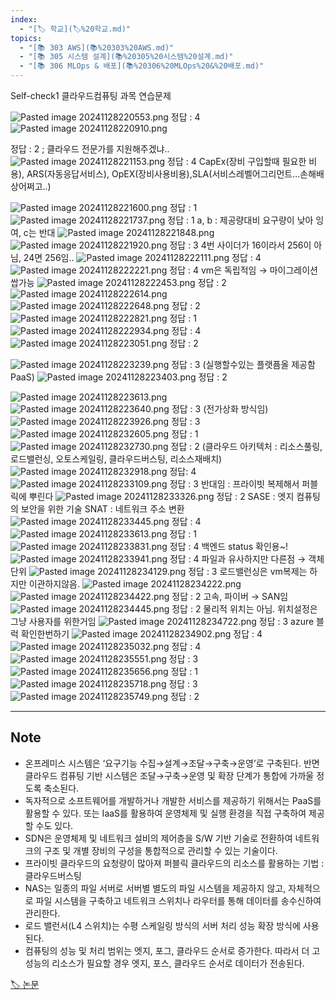 ```yaml
---
index:
  - "[🏷️ 학교](🏷️%20학교.md)"
topics:
  - "[📚 303 AWS](📚%20303%20AWS.md)"
  - "[📚 305 시스템 설계](📚%20305%20시스템%20설계.md)"
  - "[📚 306 MLOps & 배포](📚%20306%20MLOps%20&%20배포.md)"
---
```

Self-check1
클라우드컴퓨팅 과목 연습문제 

![Pasted image 20241128220553.png](../assets/Pasted%20image%2020241128220553.png)
정답 : 4 
![Pasted image 20241128220910.png](../assets/Pasted%20image%2020241128220910.png)


정답 : 2 ; 클라우드 전문가를 지원해주겠냐..
![Pasted image 20241128221153.png](../assets/Pasted%20image%2020241128221153.png)
정답 : 4 
CapEx(장비 구입할때 필요한 비용), ARS(자동응답서비스), OpEX(장비사용비용),SLA(서비스레벨어그리먼트...손해배상어쩌고..)

![Pasted image 20241128221600.png](../assets/Pasted%20image%2020241128221600.png)
정답 : 1 
![Pasted image 20241128221737.png](../assets/Pasted%20image%2020241128221737.png)
정답 : 1 
a, b : 제공량대비 요구량이 낮아 잉여, c는 반대
![Pasted image 20241128221848.png](../assets/Pasted%20image%2020241128221848.png)
![Pasted image 20241128221920.png](../assets/Pasted%20image%2020241128221920.png)
정답 : 3
4번 사이더가 16이라서 256이 아님, 24면 256임.. 
![Pasted image 20241128222111.png](../assets/Pasted%20image%2020241128222111.png)
정답 : 4
![Pasted image 20241128222221.png](../assets/Pasted%20image%2020241128222221.png)
정답 : 4
vm은 독립적임 → 마이그레이션 쌉가능 
![Pasted image 20241128222453.png](../assets/Pasted%20image%2020241128222453.png)
정답 : 2
![Pasted image 20241128222614.png](../assets/Pasted%20image%2020241128222614.png)
![Pasted image 20241128222648.png](../assets/Pasted%20image%2020241128222648.png)
정답 : 2
![Pasted image 20241128222821.png](../assets/Pasted%20image%2020241128222821.png)
정답 : 1
![Pasted image 20241128222934.png](../assets/Pasted%20image%2020241128222934.png)
정답 : 4 
![Pasted image 20241128223051.png](../assets/Pasted%20image%2020241128223051.png)
정답 : 2

![Pasted image 20241128223239.png](../assets/Pasted%20image%2020241128223239.png)
정답 : 3 (실행할수있는 플랫픔올 제공함 PaaS)
![Pasted image 20241128223403.png](../assets/Pasted%20image%2020241128223403.png)
정답 : 2

![Pasted image 20241128223613.png](../assets/Pasted%20image%2020241128223613.png)
![Pasted image 20241128223640.png](../assets/Pasted%20image%2020241128223640.png)
정답 : 3 (전가상화 방식임)
![Pasted image 20241128223926.png](../assets/Pasted%20image%2020241128223926.png)
정답 : 3
![Pasted image 20241128232605.png](../assets/Pasted%20image%2020241128232605.png)
정답 : 1
![Pasted image 20241128232730.png](../assets/Pasted%20image%2020241128232730.png)
정답 : 2
(클라우드 아키텍처 : 리소스풀링, 로드밸런싱, 오토스케일링, 클라우드버스팅, 리소스재배치)
![Pasted image 20241128232918.png](../assets/Pasted%20image%2020241128232918.png)
정답: 4
![Pasted image 20241128233109.png](../assets/Pasted%20image%2020241128233109.png)
정답 : 3 
반대임 : 프라이빗 복제해서 퍼블릭에 뿌린다
![Pasted image 20241128233326.png](../assets/Pasted%20image%2020241128233326.png)
정답 : 2 
SASE : 엣지 컴퓨팅의 보안을 위한 기술
SNAT : 네트워크 주소 변환
![Pasted image 20241128233445.png](../assets/Pasted%20image%2020241128233445.png)
정답 : 4
![Pasted image 20241128233613.png](../assets/Pasted%20image%2020241128233613.png)
정답 : 1 
![Pasted image 20241128233831.png](../assets/Pasted%20image%2020241128233831.png)
정답 : 4 
백엔드 status 확인용~! 
![Pasted image 20241128233941.png](../assets/Pasted%20image%2020241128233941.png)
정답 : 4
파일과 유사하지만 다른점 → 객체단위
![Pasted image 20241128234129.png](../assets/Pasted%20image%2020241128234129.png)
정답 : 3
로드밸런싱은 vm복제는 하지만 이관하지않음.
![Pasted image 20241128234222.png](../assets/Pasted%20image%2020241128234222.png)
![Pasted image 20241128234422.png](../assets/Pasted%20image%2020241128234422.png)
정답 : 2
고속, 파이버 → SAN임 
![Pasted image 20241128234445.png](../assets/Pasted%20image%2020241128234445.png)
정답 : 2 
물리적 위치는 아님. 위치설정은 그냥 사용자를 위한거임
![Pasted image 20241128234722.png](../assets/Pasted%20image%2020241128234722.png)
정답 : 3
azure 블럭 확인한번하기 
![Pasted image 20241128234902.png](../assets/Pasted%20image%2020241128234902.png)
정답 : 4
![Pasted image 20241128235032.png](../assets/Pasted%20image%2020241128235032.png)
정답 : 4
![Pasted image 20241128235551.png](../assets/Pasted%20image%2020241128235551.png)
정답 : 3
![Pasted image 20241128235656.png](../assets/Pasted%20image%2020241128235656.png)
정답 : 1
![Pasted image 20241128235718.png](../assets/Pasted%20image%2020241128235718.png)
정답 : 3
![Pasted image 20241128235749.png](../assets/Pasted%20image%2020241128235749.png)
정답 : 2









----
## Note
- 온프레미스 시스템은 ‘요구기능 수집→설계→조달→구축→운영’로 구축된다. 반면 클라우드 컴퓨팅 기반 시스템은 조달→구축→운영 및 확장 단계가 통합에 가까울 정도록 축소된다.
- 독자적으로 소프트웨어를 개발하거나 개발한 서비스를 제공하기 위해서는 PaaS를 활용할 수 있다. 또는 IaaS를 활용하여 운영체제 및 실행 환경을 직접 구축하여 제공할 수도 있다.
- SDN은 운영체제 및 네트워크 설비의 제어층을 S/W 기반 기술로 전환하여 네트워크의 구조 및 개별 장비의 구성을 통합적으로 관리할 수 있는 기술이다.
- 프라이빗 클라우드의 요청량이 많아져 퍼블릭 클라우드의 리소스를 활용하는 기법 : 클라우드버스팅 
- NAS는 일종의 파일 서버로 서버별 별도의 파일 시스템을 제공하지 않고, 자체적으로 파일 시스템을 구축하고 네트워크 스위치나 라우터를 통해 데이터를 송수신하여 관리한다.
- 로드 밸런서(L4 스위치)는 수평 스케일링 방식의 서버 처리 성능 확장 방식에 사용된다.
- 컴퓨팅의 성능 및 처리 범위는 엣지, 포그, 클라우드 순서로 증가한다. 따라서 더 고성능의 리소스가 필요할 경우 엣지, 포스, 클라우드 순서로 데이터가 전송된다.

[🏷️ 논문](🏷️%20논문.md)